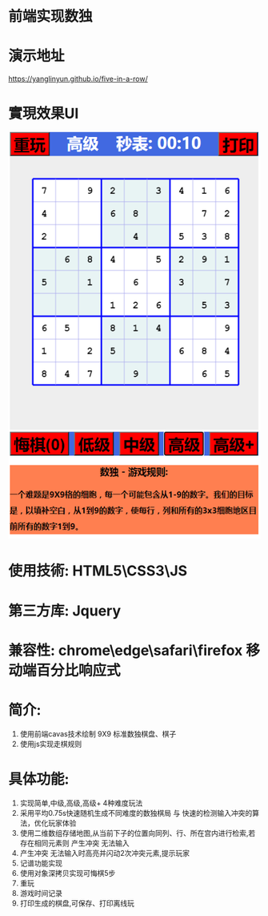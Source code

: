 # 前端实现数独
# 演示地址
<a href ="https://yanglinyun.github.io/five-in-a-row/">https://yanglinyun.github.io/five-in-a-row/</a>

# 實現效果UI
<img src="./实现效果.PNG">

# 使用技術: HTML5\CSS3\JS
# 第三方库: Jquery
# 兼容性: chrome\edge\safari\firefox 移动端百分比响应式
# 简介:
1. 使用前端cavas技术绘制 9X9 标准数独棋盘、棋子
2. 使用js实现走棋规则
# 具体功能:
1. 实现简单,中级,高级,高级+ 4种难度玩法
2. 采用平均0.75s快速随机生成不同难度的数独棋局 与 快速的检测输入冲突的算法，优化玩家体验
3. 使用二维数组存储地图,从当前下子的位置向同列、行、所在宫内进行检索,若存在相同元素则 产生冲突 无法输入
4. 产生冲突 无法输入时高亮并闪动2次冲突元素,提示玩家
4. 记谱功能实现
5. 使用对象深拷贝实现可悔棋5步
6. 重玩
7. 游戏时间记录
7. 打印生成的棋盘,可保存、打印离线玩


